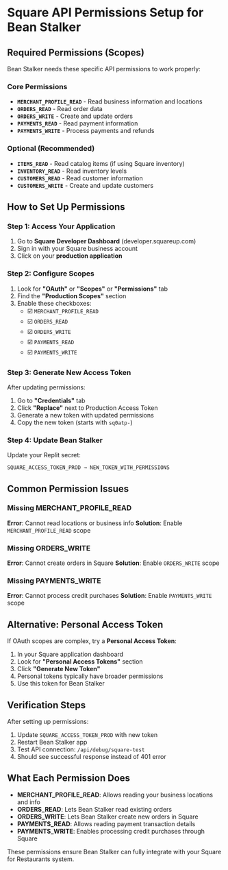 # Square API Permissions Setup for Bean Stalker

## Required Permissions (Scopes)

Bean Stalker needs these specific API permissions to work properly:

### Core Permissions
- **`MERCHANT_PROFILE_READ`** - Read business information and locations
- **`ORDERS_READ`** - Read order data 
- **`ORDERS_WRITE`** - Create and update orders
- **`PAYMENTS_READ`** - Read payment information
- **`PAYMENTS_WRITE`** - Process payments and refunds

### Optional (Recommended)
- **`ITEMS_READ`** - Read catalog items (if using Square inventory)
- **`INVENTORY_READ`** - Read inventory levels
- **`CUSTOMERS_READ`** - Read customer information
- **`CUSTOMERS_WRITE`** - Create and update customers

## How to Set Up Permissions

### Step 1: Access Your Application
1. Go to **Square Developer Dashboard** (developer.squareup.com)
2. Sign in with your Square business account
3. Click on your **production application**

### Step 2: Configure Scopes
1. Look for **"OAuth"** or **"Scopes"** or **"Permissions"** tab
2. Find the **"Production Scopes"** section
3. Enable these checkboxes:
   - ☑️ `MERCHANT_PROFILE_READ`
   - ☑️ `ORDERS_READ`
   - ☑️ `ORDERS_WRITE`
   - ☑️ `PAYMENTS_READ`
   - ☑️ `PAYMENTS_WRITE`

### Step 3: Generate New Access Token
After updating permissions:
1. Go to **"Credentials"** tab
2. Click **"Replace"** next to Production Access Token
3. Generate a new token with updated permissions
4. Copy the new token (starts with `sq0atp-`)

### Step 4: Update Bean Stalker
Update your Replit secret:
```
SQUARE_ACCESS_TOKEN_PROD → NEW_TOKEN_WITH_PERMISSIONS
```

## Common Permission Issues

### Missing MERCHANT_PROFILE_READ
**Error**: Cannot read locations or business info
**Solution**: Enable `MERCHANT_PROFILE_READ` scope

### Missing ORDERS_WRITE  
**Error**: Cannot create orders in Square
**Solution**: Enable `ORDERS_WRITE` scope

### Missing PAYMENTS_WRITE
**Error**: Cannot process credit purchases
**Solution**: Enable `PAYMENTS_WRITE` scope

## Alternative: Personal Access Token

If OAuth scopes are complex, try a **Personal Access Token**:

1. In your Square application dashboard
2. Look for **"Personal Access Tokens"** section
3. Click **"Generate New Token"**
4. Personal tokens typically have broader permissions
5. Use this token for Bean Stalker

## Verification Steps

After setting up permissions:
1. Update `SQUARE_ACCESS_TOKEN_PROD` with new token
2. Restart Bean Stalker app
3. Test API connection: `/api/debug/square-test`
4. Should see successful response instead of 401 error

## What Each Permission Does

- **MERCHANT_PROFILE_READ**: Allows reading your business locations and info
- **ORDERS_READ**: Lets Bean Stalker read existing orders
- **ORDERS_WRITE**: Lets Bean Stalker create new orders in Square
- **PAYMENTS_READ**: Allows reading payment transaction details  
- **PAYMENTS_WRITE**: Enables processing credit purchases through Square

These permissions ensure Bean Stalker can fully integrate with your Square for Restaurants system.